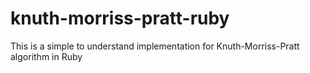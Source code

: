# knuth-morriss-pratt-ruby
This is a simple to understand implementation for Knuth-Morriss-Pratt algorithm in Ruby

